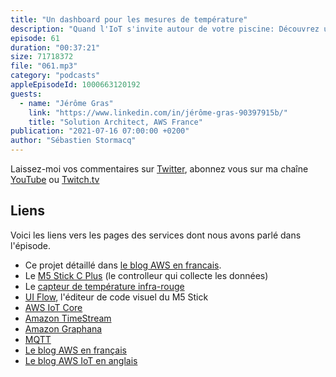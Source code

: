 ```yaml
---
title: "Un dashboard pour les mesures de température"
description: "Quand l'IoT s'invite autour de votre piscine: Découvrez une solution de bout en bout, entièrement managée et serverless, pour prendre des mesures de température, les envoyer dans le cloud dans une base de donnée de type Time Serie et construire un tableau de bord de visualisation.  Spoiler alert : nous parlons de AWS IoT Core, de capteurs, de télémétrie, de Graphana, dans cet épisode geek de l'été. Si ce sujet vous intéresse, <a href='https://aws.amazon.com/fr/blogs/france/construisez-votre-solution-de-surveillance-de-la-temperature-de-leau-de-votre-piscine-avec-aws/'>cet article du blog AWS donne plus de détails</a>."
episode: 61
duration: "00:37:21"
size: 71718372
file: "061.mp3"
category: "podcasts"
appleEpisodeId: 1000663120192
guests:
  - name: "Jérôme Gras"
    link: "https://www.linkedin.com/in/jérôme-gras-90397915b/"
    title: "Solution Architect, AWS France"
publication: "2021-07-16 07:00:00 +0200"
author: "Sébastien Stormacq"
---
```


Laissez-moi vos commentaires sur [Twitter](https://twitter.com/sebsto), abonnez vous sur ma chaîne [YouTube](https://www.youtube.com/sebsto) ou [Twitch.tv](https://www.twitch.tv/sebAWS)

## Liens

Voici les liens vers les pages des services dont nous avons parlé dans l'épisode.

- Ce projet détaillé dans [le blog AWS en francais](https://aws.amazon.com/fr/blogs/france/construisez-votre-solution-de-surveillance-de-la-temperature-de-leau-de-votre-piscine-avec-aws/).
- Le [M5 Stick C Plus](https://shop.m5stack.com/collections/m5-core/products/m5stickc-plus-esp32-pico-mini-iot-development-kit?variant=35275856609444) (le controlleur qui collecte les données)
- Le [capteur de température infra-rouge](https://shop.m5stack.com/products/m5stickc-ncir-hatmlx90614) 
- [UI Flow](https://flow.m5stack.com), l'éditeur de code visuel du M5 Stick
- [AWS IoT Core](https://aws.amazon.com/fr/iot-core/?nc=sn&loc=2&dn=3)
- [Amazon TimeStream](https://aws.amazon.com/fr/timestream/) 
- [Amazon Graphana](https://aws.amazon.com/fr/grafana/)
- [MQTT](https://mqtt.org)
- [Le blog AWS en français](https://aws.amazon.com/fr/blogs/france/)
- [Le blog AWS IoT en anglais](https://aws.amazon.com/fr/blogs/iot/)